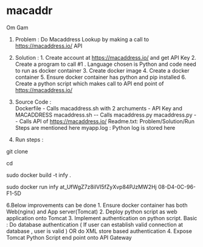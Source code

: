 # macaddr

Om Gam

1. Problem : Do Macaddress Lookup by making a call to https://macaddress.io/ API 
2. Solution :
          1. Create account at https://macaddress.io/ and get API Key
          2. Create a program to call #1 .  Language chosen is Python and code need to run as docker container 
          3. Create docker image
          4. Create a docker container
          5. Ensure docker container has python and pip installed
          6. Create a python script which makes call to API end point of https://macaddress.io/ 

3. Source Code :  
         Dockerfile - Calls macaddress.sh with 2 archuments - API Key and MACADDRESS
         macaddress.sh -- Calls macaddress.py
	 macaddress.py -- Calls API of https://macaddress.io/ 
         Readme.txt:  Problem/Solution/Run Steps are mentioned here
         myapp.log : Python log is stored here


4. Run steps : 

git clone 

cd 

sudo docker build -t infy .

sudo docker run infy at_UfWgZ7z8ilVI5fZyXvp84PJzMW2Hj 08-D4-0C-96-F1-5D


6.Below improvements can be done
       1. Ensure docker container has both Web(nginx) and App server(Tomcat) 
       2. Deploy python script as web application onto Tomcat
       3. Implement authentication on python script.  Basic : Do database authentication ( If user can establish valid connection at database , user is valid ) 
                   OR do XML store based authentication 
       4. Expose Tomcat Python Script end point onto API Gateway






